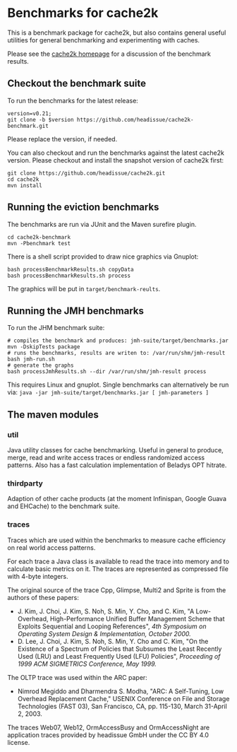 # Benchmarks for cache2k

This is a benchmark package for cache2k, but also contains general useful utilities for
general benchmarking and experimenting with caches.

Please see the [cache2k homepage](http://cache2k.org) for a discussion of the benchmark
results.

## Checkout the benchmark suite

To run the benchmarks for the latest release:

```
version=v0.21;
git clone -b $version https://github.com/headissue/cache2k-benchmark.git
```

Please replace the version, if needed.

You can also checkout and run the benchmarks against the latest cache2k version.
Please checkout and install the snapshot version of cache2k first:

```
git clone https://github.com/headissue/cache2k.git
cd cache2k
mvn install
```

## Running the eviction benchmarks

The benchmarks are run via JUnit and the Maven surefire plugin.

```
cd cache2k-benchmark
mvn -Pbenchmark test
```

There is a shell script provided to draw nice graphics via Gnuplot:

```
bash processBenchmarkResults.sh copyData
bash processBenchmarkResults.sh process
```

The graphics will be put in `target/benchmark-reults`.

## Running the JMH benchmarks

To run the JHM benchmark suite:

```
# compiles the benchmark and produces: jmh-suite/target/benchmarks.jar
mvn -DskipTests package
# runs the benchmarks, results are writen to: /var/run/shm/jmh-result
bash jmh-run.sh
# generate the graphs
bash processJmhResults.sh --dir /var/run/shm/jmh-result process
```

This requires Linux and gnuplot. Single benchmarks can alternatively be run
via: `java -jar jmh-suite/target/benchmarks.jar [ jmh-parameters ]`

## The maven modules

### util

Java utility classes for cache benchmarking. Useful in general to produce, merge, read and write access
traces or endless randomized access patterns. Also has a fast calculation implementation
of Beladys OPT hitrate.

### thirdparty

Adaption of other cache products (at the moment Infinispan, Google Guava and EHCache) to the benchmark suite.

### traces

Traces which are used within the benchmarks to measure cache efficiency on real world access patterns.

For each trace a Java class is available to read the trace into memory and to calculate
basic metrics on it. The traces are represented as compressed file with 4-byte integers.

The original source of the trace Cpp, Glimpse, Multi2 and Sprite is from the authors of these
papers:

  * J. Kim, J. Choi, J. Kim, S. Noh, S. Min, Y. Cho, and C. Kim,
    "A Low-Overhead, High-Performance Unified Buffer Management Scheme
    that Exploits Sequential and Looping References",
    *4th Symposium on Operating System Design & Implementation, October 2000.*
  *  D. Lee, J. Choi, J. Kim, S. Noh, S. Min, Y. Cho and C. Kim,
    "On the Existence of a Spectrum of Policies that Subsumes the Least Recently Used
     (LRU) and Least Frequently Used (LFU) Policies", *Proceeding of 1999 ACM
     SIGMETRICS Conference, May 1999.*

The OLTP trace was used within the ARC paper:

  * Nimrod Megiddo and Dharmendra S. Modha, "ARC: A Self-Tuning, Low Overhead 
    Replacement Cache," USENIX Conference on File and Storage Technologies (FAST 03), 
    San Francisco, CA, pp. 115-130, March 31-April 2, 2003. 

The traces Web07,  Web12, OrmAccessBusy and OrmAccessNight are application traces 
provided by headissue GmbH under the CC BY 4.0 license.


